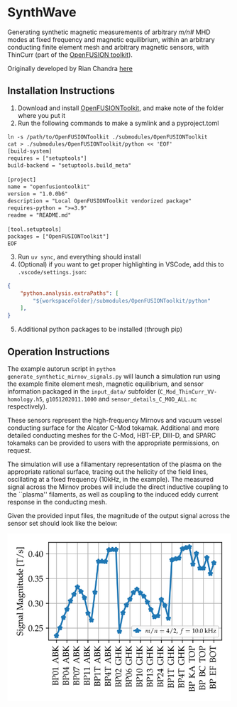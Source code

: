 # SynthWave
Generating synthetic magnetic measurements of arbitrary _m/n#_ MHD modes at fixed frequency and magnetic equilibrium, within an arbitrary conducting 
finite element mesh and arbitrary magnetic sensors, with ThinCurr (part of the [OpenFUSION toolkit](https://github.com/OpenFUSIONToolkit)).

Originally developed by Rian Chandra [here](https://github.com/chandrarn/Synthetic_Mirnov/tree/main/synthetic_mirnov_generation_tool_release)

## Installation Instructions

1. Download and install [OpenFUSIONToolkit](https://github.com/OpenFUSIONToolkit/OpenFUSIONToolkit), and make note of the folder where you put it
2. Run the following commands to make a symlink and a pyproject.toml
```shell
ln -s /path/to/OpenFUSIONToolkit ./submodules/OpenFUSIONToolkit
cat > ./submodules/OpenFUSIONToolkit/python << 'EOF'
[build-system]
requires = ["setuptools"]
build-backend = "setuptools.build_meta"

[project]
name = "openfusiontoolkit"
version = "1.0.0b6"
description = "Local OpenFUSIONToolkit vendorized package"
requires-python = ">=3.9"
readme = "README.md"

[tool.setuptools]
packages = ["OpenFUSIONToolkit"]
EOF
```
3. Run `uv sync`, and everything should install
4. (Optional) if you want to get proper highlighting in VSCode, add this to `.vscode/settings.json`:
```json
{
    "python.analysis.extraPaths": [
        "${workspaceFolder}/submodules/OpenFUSIONToolkit/python"
    ],
}
```

5. Additional python packages to be installed (through pip)
   
## Operation Instructions

The example autorun script in ```python generate_synthetic_mirnov_signals.py``` will launch a simulation run  using the example finite element mesh,
magnetic equilibrium, and sensor information packaged in the `input_data/` subfolder (`C_Mod_ThinCurr_VV-homology.h5`, `g1051202011.1000` and
`sensor_details_C_MOD_ALL.nc` respectively).

These sensors represent the high-frequency Mirnovs and vacuum vessel conducting surface for the Alcator C-Mod tokamak. Additional and more detailed
conducting meshes for the C-Mod, HBT-EP, DIII-D, and SPARC tokamaks can be provided to users with the appropriate permissions, on request. 

The simulation will use a fillamentary representation of the plasma on the appropriate rational surface, tracing out the helicity of the field lines,
oscillating at a fixed frequency (10kHz, in the example). The measured signal across the Mirnov probes will include the direct inductive coupling
to the ``plasma'' filaments, as well as coupling to the induced eddy current response in the conducting mesh.

Given the provided input files, the magnitude of the output signal across the sensor set should look like the below:

![Basic sensor signal response output](https://github.com/MIT-PSFC/SynthWave/blob/main/synthwave/mirnov/input_data/Sensor_Signals_m04_n02_f1.0e%2B01kHz_CMod.svg)
